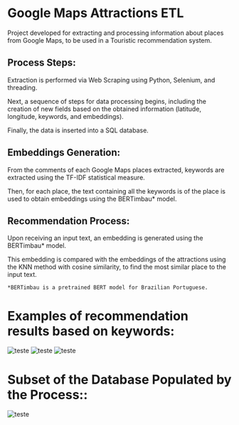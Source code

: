 # Google Maps Attractions ETL

Project developed for extracting and processing information about places from Google Maps, to be used in a Touristic recommendation system.

## Process Steps:
Extraction is performed via Web Scraping using Python, Selenium, and threading.

Next, a sequence of steps for data processing begins, including the creation of new fields based on the obtained information (latitude, longitude, keywords, and embeddings).

Finally, the data is inserted into a SQL database.

## Embeddings Generation:
From the comments of each Google Maps places extracted, keywords are extracted using the TF-IDF statistical measure.

Then, for each place, the text containing all the keywords is of the place is used to obtain embeddings using the BERTimbau* model.

## Recommendation Process:
Upon receiving an input text, an embedding is generated using the BERTimbau* model.

This embedding is compared with the embeddings of the attractions using the KNN method with cosine similarity, to find the most similar place to the input text.


``` *BERTimbau is a pretrained BERT model for Brazilian Portuguese. ```

# Examples of recommendation results based on keywords:
![teste](https://i.imgur.com/LtcgeLe.png) ![teste](https://i.imgur.com/opKr1My.png) ![teste](https://i.imgur.com/u2iTjcq.png)

# Subset of the Database Populated by the Process::
![teste](https://i.imgur.com/IcwgRyG.png)
